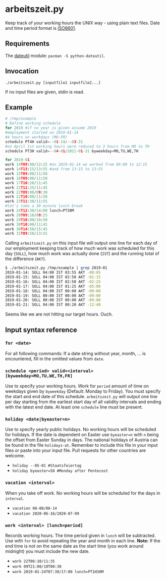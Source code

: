 # arbeitszeit.py
Keep track of your working hours the UNIX way - using plain text files.
Date and time period format is [ISO8601](https://en.wikipedia.org/wiki/ISO8601).

## Requirements
The [dateutil](https://github.com/dateutil/dateutil) module: `pacman -S python-dateutil`.

## Invocation
```
./arbeitszeit.py [inputfile1 inputfile2...]
```
If no input files are given, stdin is read.

## Example
```python
# /tmp/example
# Define working schedule
for 2019 #if no year is given assume 2019
#employment started on 2019-01-14
#4 hours on workdays (MO-FR)
schedule PT4H valid=--01-14/--03-31
#on April 1st working hours were reduced to 3 hours from MO to TH
schedule PT3H valid=--04-01/2021-01-31 byweekday=MO,TU,WE,TH

for 2019-01
work 14T09:00/12:15 #on 2019-01-14 we worked from 09:00 to 12:15
work 14T13:15/13:55 #and from 13:15 to 13:55
work 15T09:00/11:50
work 16T09:00/11:50
work 17T10:20/11:45
work 21T11:25/11:45
work 22T09:00/09:30
work 22T10:00/11:50
work 23T11:30/11:55
#let's take a 30 minute lunch break
work 24T12:30/14:00 lunch=PT30M
work 28T09:10/09:25
work 29T10:00/10:50
work 30T10:00/11:45
work 30T14:50/15:45
work 31T09:50/13:55
```
Calling `arbeitszeit.py` on this input file will output one line for each day of our employment
keeping track of how much work was scheduled for this day (`SOLL`), how much work was actually done (`IST`)
and the running total of the difference (`AKT`).
```bash
$ ./arbeitszeit.py /tmp/example | grep 2019-01
2019-01-14: SOLL 04:00 IST 03:55 AKT -00:05
2019-01-15: SOLL 04:00 IST 02:50 AKT -01:15
2019-01-16: SOLL 04:00 IST 02:50 AKT -02:25
2019-01-17: SOLL 04:00 IST 01:25 AKT -05:00
2019-01-18: SOLL 04:00 IST 00:00 AKT -09:00
2019-01-19: SOLL 00:00 IST 00:00 AKT -09:00
2019-01-20: SOLL 00:00 IST 00:00 AKT -09:00
2019-01-21: SOLL 04:00 IST 00:20 AKT -12:40
```
Seems like we are not hitting our target hours. Ouch.

## Input syntax reference
### `for <date>`
For all following commands: If a date string without year, month, ... is encountered, fill in the omitted values from `date`.
### `schedule <period> valid=<interval> [byweekday=MO,TU,WE,TH,FR]`
Use to specify your working hours.
Work for `period` amount of time on weekdays given by `byweekday` (Default: Monday to Friday).
You must specify the start and end date of this schedule.
`arbeitszeit.py` will output one line per day starting from the earliest start day of all validity intervals
and ending with the latest end date. At least one `schedule` line must be present.

### `holiday <date|byeaster=n>`
Use to specify yearly public holidays. No working hours will be scheduled for holidays.
If the date is dependent on Easter use `byeaster=n` with `n` being the offset from Easter Sunday in days.
The national holidays of Austria can be found in the file `holidays-at`. Remember to include this file in your input files or paste into your input file.
Pull requests for other countries are welcome.
* `holiday --05-01 #Staatsfeiertag`
* `holiday byeaster=50 #Monday after Pentecost`

### `vacation <interval>`
When you take off work. No working hours will be scheduled for the days in `interval`.
* `vacation 08-08/08-14`
* `vacation 2020-06-16/2020-07-09`

### `work <interval> [lunch=period]`
Records working hours. The time period given in `lunch` will be subtracted.
Use with `for` to avoid repeating the year and month in each line.
**Note:** If the end time is not on the same date as the start time (you work around midnight) you must include the new date.
* `work 22T06:10/11:35`
* `work 09T21:00/10T00:30`
* `work 2019-01-24T07:30/17:00 lunch=PT1H30M`

